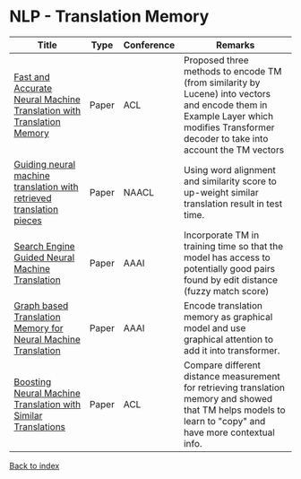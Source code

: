 # NLP - Translation Memory
|Title|Type|Conference|Remarks
|--|--|--|--|
|[Fast and Accurate Neural Machine Translation with Translation Memory](https://aclanthology.org/2021.acl-long.246.pdf)|Paper|ACL|Proposed three methods to encode TM (from similarity by Lucene) into vectors and encode them in Example Layer which modifies Transformer decoder to take into account the TM vectors|
|[Guiding neural machine translation with retrieved translation pieces](https://aclanthology.org/N18-1120/)|Paper|NAACL|Using word alignment and similarity score to up-weight similar translation result in test time.|
|[Search Engine Guided Neural Machine Translation](https://arxiv.org/pdf/1705.07267.pdf)|Paper|AAAI|Incorporate TM in training time so that the model has access to potentially good pairs found by edit distance (fuzzy match score)|
|[Graph based Translation Memory for Neural Machine Translation](https://ai.tencent.com/ailab/nlp/en/papers/aaai2019_graph_translation.pdf)|Paper|AAAI|Encode translation memory as graphical model and use graphical attention to add it into transformer.|
|[Boosting Neural Machine Translation with Similar Translations](https://aclanthology.org/2020.acl-main.144/)|Paper|ACL|Compare different distance measurement for retrieving translation memory and showed that TM helps models to learn to "copy" and have more contextual info.






[Back to index](../../README.md)
